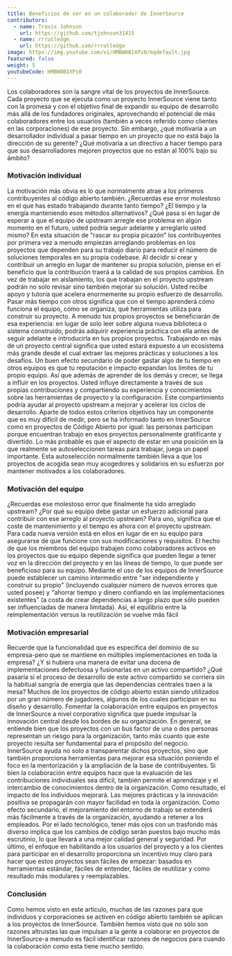 ```yaml
---
title: Beneficios de ser en un colaborador de InnerSource
contributors:
  - name: Travis Johnson
    url: https://github.com/tjohnson31415
  - name: rrrutledge
    url: https://github.com/rrrutledge
image: https://img.youtube.com/vi/HMBW0B1XPi0/mqdefault.jpg
featured: false
weight: 5
youtubeCode: HMBW0B1XPi0
---
```

<div class="paragraph">
<p>Los colaboradores son la sangre vital de los proyectos de InnerSource.
Cada proyecto que se ejecuta como un proyecto InnerSource viene tanto con la promesa y con el objetivo final de expandir su equipo de desarrollo más allá de los fundadores originales, aprovechando el potencial de más colaboradores entre los usuarios (también a veces referido como clientes en las corporaciones) de ese proyecto.
Sin embargo, ¿qué motivaría a un desarrollador individual a pasar tiempo en un proyecto que no está bajo la dirección de su gerente?
¿Qué motivaría a un directivo a hacer tiempo para que sus desarrolladores mejoren proyectos que no están al 100% bajo su ámbito?</p>
</div>
<div class="sect2">
<h3 id="_motivación_individual">Motivación individual</h3>
<div class="paragraph">
<p>La motivación más obvia es lo que normalmente atrae a los primeros contribuyentes al código abierto también.
¿Recuerdas ese error molestoso en el que has estado trabajando durante tanto tiempo?
¿El tiempo y la energía manteniendo esos métodos alternativos?
¿Qué pasa si en lugar de esperar a que el equipo de upstream arregle ese problema en algún momento en el futuro, usted podría seguir adelante y arreglarlo usted mismo?
En esta situación de "rascar su propia picazón" los contribuyentes por primera vez a menudo empiezan arreglando problemas en los proyectos que dependen para su trabajo diario para reducir el número de soluciones temporales en su propia codebase.
Al decidir si crear y contribuir un arreglo en lugar de mantener su propia solución, piense en el beneficio que la contribución traerá a la calidad de sus propios cambios.
En vez de trabajar en aislamiento, los que trabajan en el proyecto upstream podrán no solo revisar sino también mejorar su solución.
Usted recibe apoyo y tutoría que acelera enormemente su propio esfuerzo de desarrollo.
Pasar más tiempo con otros significa que con el tiempo aprenderá cómo funciona el equipo, cómo se organiza, qué herramientas utiliza para construir su proyecto.
A menudo tus propios proyectos se beneficiarán de esa experiencia: en lugar de solo leer sobre alguna nueva biblioteca o sistema construido, podrás adquirir experiencia práctica con ella antes de seguir adelante e introducirla en tus propios proyectos.
Trabajando en más de un proyecto central significa que usted estará expuesto a un ecosistema más grande desde el cual extraer las mejores prácticas y soluciones a los desafíos.
Un buen efecto secundario de poder gastar algo de tu tiempo en otros equipos es que tu reputación e impacto expandan los límites de tu propio equipo.
Así que además de aprender de los demás y crecer, se llega a influir en los proyectos.
Usted influye directamente a través de sus propias contribuciones y compartiendo su experiencia y conocimientos sobre las herramientas de proyecto y la configuración.
Este compartimiento podría ayudar al proyecto upstream a mejorar y acelerar los ciclos de desarrollo.
Aparte de todos estos criterios objetivos hay un componente que es muy difícil de medir, pero se ha informado tanto en InnerSource como en proyectos de Código Abierto por igual: las personas participan porque encuentran trabajo en esos proyectos personalmente gratificante y divertido.
Lo más probable es que el aspecto de estar en una posición en la que realmente se autoseleccionen tareas para trabajar, juega un papel importante.
Esta autoselección normalmente también lleva a que los proyectos de acogida sean muy acogedores y solidarios en su esfuerzo por mantener motivados a los colaboradores.</p>
</div>
</div>
<div class="sect2">
<h3 id="_motivación_del_equipo">Motivación del equipo</h3>
<div class="paragraph">
<p>¿Recuerdas ese molestoso error que finalmente ha sido arreglado upstream?
¿Por qué su equipo debe gastar un esfuerzo adicional para contribuir con ese arreglo al proyecto upstream?
Para uno, significa que el coste de mantenimiento y el tiempo es ahora con el proyecto upstream.
Para cada nueva versión está en ellos en lugar de en su equipo para asegurarse de que funcione con sus modificaciones y requisitos.
El hecho de que los miembros del equipo trabajen como colaboradores activos en los proyectos que su equipo depende significa que pueden llegar a tener voz en la dirección del proyecto y en las líneas de tiempo, lo que puede ser beneficioso para su equipo.
Mediante el uso de los equipos de InnerSource puede establecer un camino intermedio entre "ser independiente y construir su propio" (incluyendo cualquier número de nuevos errores que usted posee) y "ahorrar tiempo y dinero confiando en las implementaciones existentes" (a costa de crear dependencias a largo plazo que sólo pueden ser influenciadas de manera limitada).
Así, el equilibrio entre la reimplementación versus la reutilización se vuelve más fácil</p>
</div>
</div>
<div class="sect2">
<h3 id="_motivación_empresarial">Motivación empresarial</h3>
<div class="paragraph">
<p>Recuerde que la funcionalidad que es específica del dominio de su empresa-pero que se mantiene en múltiples implementaciones en toda la empresa?
¿Y si hubiera una manera de evitar una docena de implementaciones defectuosa y fusionarlas en un activo compartido?
¿Qué pasaría si el proceso de desarrollo de este activo compartido se corriera sin la habitual sangría de energía que las dependencias centrales traen a la mesa?
Muchos de los proyectos de código abierto están siendo utilizados por un gran número de jugadores, algunos de los cuales participan en su diseño y desarrollo.
Fomentar la colaboración entre equipos en proyectos de InnerSource a nivel corporativo significa que puede impulsar la innovación central desde los bordes de su organización.
En general, se entiende bien que los proyectos con un bus factor de una o dos personas representan un riesgo para la organización, tanto más cuanto que este proyecto resulta ser fundamental para el propósito del negocio.
InnerSource ayuda no solo a transparentar dichos proyectos, sino que también proporciona herramientas para mejorar esa situación poniendo el foco en la mentorización y la ampliación de la base de contribuyentes.
Si bien la colaboración entre equipos hace que la evaluación de las contribuciones individuales sea difícil, también permite el aprendizaje y el intercambio de conocimientos dentro de la organización.
Como resultado, el impacto de los individuos mejorará.
Las mejores prácticas y la innovación positiva se propagarán con mayor facilidad en toda la organización.
Como efecto secundario, el mejoramiento del entorno de trabajo se extenderá más fácilmente a través de la organización, ayudando a retener a los empleados.
Por el lado tecnológico, tener más ojos con un trasfondo más diverso implica que los cambios de código serán puestos bajo mucho más escrutinio, lo que llevará a una mejor calidad general y seguridad.
Por último, el enfoque en habilitando a los usuarios del proyecto y a los clientes para participar en el desarrollo proporciona un incentivo muy claro para hacer que estos proyectos sean fáciles de empezar: basados en herramientas estándar, fáciles de entender, fáciles de reutilizar y como resultado más modulares y reemplazables.</p>
</div>
</div>
<div class="sect2">
<h3 id="_conclusión">Conclusión</h3>
<div class="paragraph">
<p>Como hemos visto en este artículo, muchas de las razones para que individuos y corporaciones se activen en código abierto también se aplican a los proyectos de InnerSource.
También hemos visto que no sólo son razones altruistas las que impulsan a la gente a colaborar en proyectos de InnerSource-a menudo es fácil identificar razones de negocios para cuando la colaboración como esta tiene mucho sentido.</p>
</div>
</div>
<!--- This file autogenerated from https://github.com/InnerSourceCommons/InnerSourceLearningPath/blob/master/scripts -->